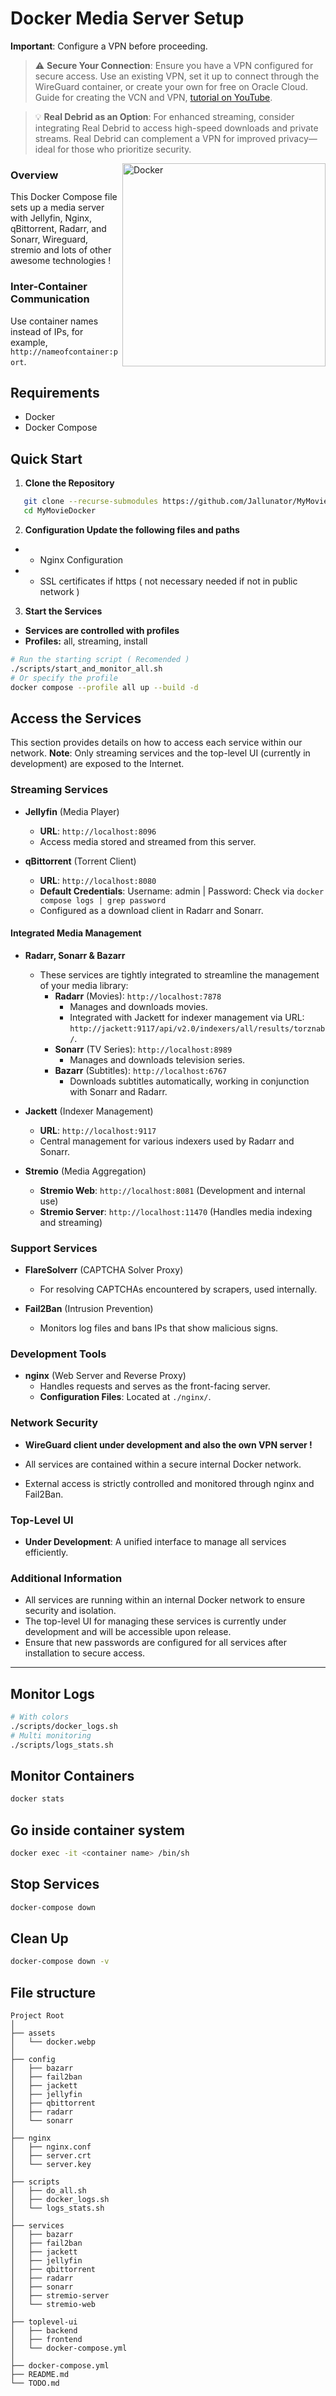 # Docker Media Server Setup

**Important**: Configure a VPN before proceeding. 

> :warning: **Secure Your Connection**: Ensure you have a VPN configured for secure access. Use an existing VPN, set it up to connect through the WireGuard container, or create your own for free on Oracle Cloud. Guide for creating the VCN and VPN, [tutorial on YouTube](https://www.youtube.com/watch?v=wV61_bcABek).

> :bulb: **Real Debrid as an Option**: For enhanced streaming, consider integrating Real Debrid to access high-speed downloads and private streams. Real Debrid can complement a VPN for improved privacy—ideal for those who prioritize security.
<img src="assets/docker.webp" alt="Docker" width="325" align="right">  

### Overview

This Docker Compose file sets up a media server with Jellyfin, Nginx, qBittorrent, Radarr, and Sonarr, Wireguard, stremio and lots of other awesome technologies !

### Inter-Container Communication

Use container names instead of IPs, for example, `http://nameofcontainer:port`.

## Requirements

- Docker
- Docker Compose

## Quick Start

1. **Clone the Repository**

```bash
   git clone --recurse-submodules https://github.com/Jallunator/MyMovieDocker.git
   cd MyMovieDocker
```

2. **Configuration Update the following files and paths**

+ +  Nginx Configuration
+ + SSL certificates if https ( not necessary needed if not in public network )

3. **Start the Services**

+  **Services are controlled with profiles**
+ **Profiles:** all, streaming, install
```bash
# Run the starting script ( Recomended )
./scripts/start_and_monitor_all.sh
# Or specify the profile 
docker compose --profile all up --build -d
```

## Access the Services

This section provides details on how to access each service within our network. **Note**: Only streaming services and the top-level UI (currently in development) are exposed to the Internet.



### Streaming Services

- **Jellyfin** (Media Player)
  - **URL**: `http://localhost:8096`
  - Access media stored and streamed from this server.
  
- **qBittorrent** (Torrent Client)
  - **URL**: `http://localhost:8080`
  - **Default Credentials**: Username: admin | Password: Check via `docker compose logs | grep password`
  - Configured as a download client in Radarr and Sonarr.

#### Integrated Media Management

- **Radarr, Sonarr & Bazarr**
  - These services are tightly integrated to streamline the management of your media library:
    - **Radarr** (Movies): `http://localhost:7878`
      - Manages and downloads movies.
      - Integrated with Jackett for indexer management via URL: `http://jackett:9117/api/v2.0/indexers/all/results/torznab/`.
    - **Sonarr** (TV Series): `http://localhost:8989`
      - Manages and downloads television series.
    - **Bazarr** (Subtitles): `http://localhost:6767`
      - Downloads subtitles automatically, working in conjunction with Sonarr and Radarr.

- **Jackett** (Indexer Management)
  - **URL**: `http://localhost:9117`
  - Central management for various indexers used by Radarr and Sonarr.

- **Stremio** (Media Aggregation)
  - **Stremio Web**: `http://localhost:8081` (Development and internal use)
  - **Stremio Server**: `http://localhost:11470` (Handles media indexing and streaming)

### Support Services

- **FlareSolverr** (CAPTCHA Solver Proxy)
  - For resolving CAPTCHAs encountered by scrapers, used internally.

- **Fail2Ban** (Intrusion Prevention)
  - Monitors log files and bans IPs that show malicious signs.

### Development Tools

- **nginx** (Web Server and Reverse Proxy)
  - Handles requests and serves as the front-facing server.
  - **Configuration Files**: Located at `./nginx/`.

### Network Security

- **WireGuard client under development and also the own VPN server !**

- All services are contained within a secure internal Docker network.
- External access is strictly controlled and monitored through nginx and Fail2Ban.

### Top-Level UI

- **Under Development**: A unified interface to manage all services efficiently.

### Additional Information

- All services are running within an internal Docker network to ensure security and isolation.
- The top-level UI for managing these services is currently under development and will be accessible upon release.
- Ensure that new passwords are configured for all services after installation to secure access.

---

## Monitor Logs
```bash
# With colors
./scripts/docker_logs.sh
# Multi monitoring 
./scripts/logs_stats.sh
```
## Monitor Containers
``` bash
docker stats
```

## Go inside container system
``` bash 
docker exec -it <container name> /bin/sh
```

## Stop Services 
``` bash 
docker-compose down
```

## Clean Up
```bash
docker-compose down -v
```

## File structure
```
Project Root
│
├── assets
│   └── docker.webp
│
├── config
│   ├── bazarr
│   ├── fail2ban
│   ├── jackett
│   ├── jellyfin
│   ├── qbittorrent
│   ├── radarr
│   └── sonarr
│
├── nginx
│   ├── nginx.conf
│   ├── server.crt
│   └── server.key
│
├── scripts
│   ├── do_all.sh
│   ├── docker_logs.sh
│   └── logs_stats.sh
│
├── services
│   ├── bazarr
│   ├── fail2ban
│   ├── jackett
│   ├── jellyfin
│   ├── qbittorrent
│   ├── radarr
│   ├── sonarr
│   ├── stremio-server
│   └── stremio-web
│
├── toplevel-ui
│   ├── backend
│   ├── frontend
│   └── docker-compose.yml
│
├── docker-compose.yml
├── README.md
└── TODO.md

```